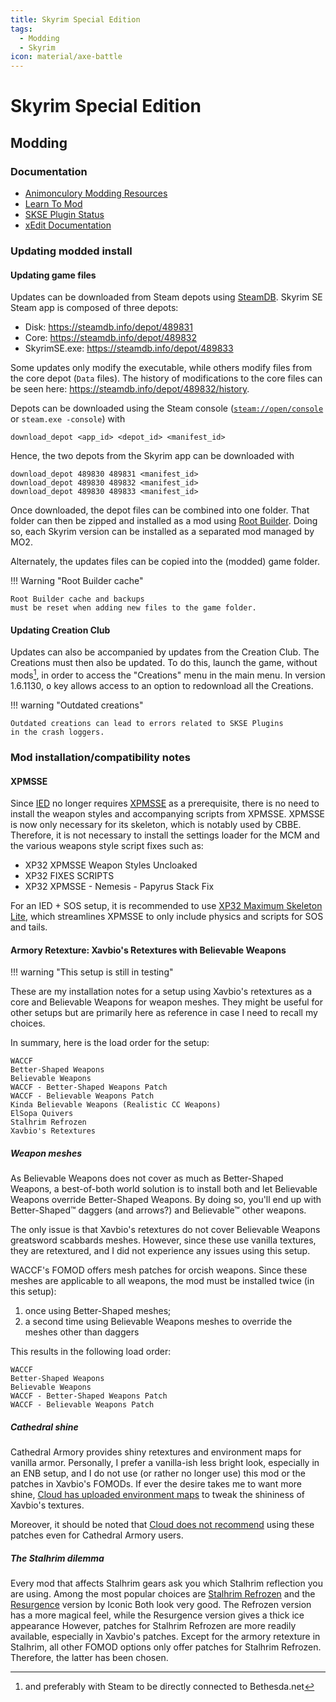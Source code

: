 ```yaml
---
title: Skyrim Special Edition
tags:
  - Modding
  - Skyrim
icon: material/axe-battle
---
```


<!-- markdownlint-disable MD046 -->

# Skyrim Special Edition

## Modding

### Documentation

<!-- editorconfig-checker-disable -->

- [Animonculory Modding Resources](https://github.com/The-Animonculory/Modding-Resources)
- [Learn To Mod](https://github.com/LivelyDismay/Learn-To-Mod)
- [SKSE Plugin Status](https://modding.wiki/en/skyrim/users/skse-plugins)
- [xEdit Documentation](https://tes5edit.github.io/docs)

<!-- editorconfig-checker-enable -->

### Updating modded install

#### Updating game files

Updates can be downloaded from Steam depots using [SteamDB].
Skyrim SE Steam app is composed of three depots:

- Disk: <https://steamdb.info/depot/489831>
- Core: <https://steamdb.info/depot/489832>
- SkyrimSE.exe: <https://steamdb.info/depot/489833>

Some updates only modify the executable,
while others modify files from the core depot (`Data` files).
The history of modifications to the core files can be seen here:
<https://steamdb.info/depot/489832/history>.

Depots can be downloaded using the Steam console
([`steam://open/console`](steam://open/console) or `steam.exe -console`)
with

```console
download_depot <app_id> <depot_id> <manifest_id>
```

Hence,
the two depots from the Skyrim app can be downloaded with

```console
download_depot 489830 489831 <manifest_id>
download_depot 489830 489832 <manifest_id>
download_depot 489830 489833 <manifest_id>
```

Once downloaded,
the depot files can be combined into one folder.
That folder can then be zipped and installed as a mod using [Root Builder].
Doing so,
each Skyrim version can be installed as a separated mod managed by MO2.

Alternately,
the updates files can be copied into the (modded) game folder.

!!! Warning "Root Builder cache"

    Root Builder cache and backups
    must be reset when adding new files to the game folder.

[Root Builder]: https://kezyma.github.io/?p=rootbuilder

#### Updating Creation Club

<!-- markdownlint-disable MD033 -->

Updates can also be accompanied by updates from the Creation Club.
The Creations must then also be updated.
To do this,
launch the game, without mods[^1],
in order to access the "Creations" menu in the main menu.
In version 1.6.1130,
<kbd>o</kbd> key allows access to an option to redownload all the Creations.

!!! warning "Outdated creations"

    Outdated creations can lead to errors related to SKSE Plugins
    in the crash loggers.

[SteamDB]: https://steamdb.info

[^1]: and preferably with Steam to be directly connected to Bethesda.net

### Mod installation/compatibility notes

#### XPMSSE

Since [IED] no longer requires [XPMSSE] as a prerequisite,
there is no need to install
the weapon styles and accompanying scripts from XPMSSE.
XPMSSE is now only necessary for its skeleton, which is notably used by CBBE.
Therefore,
it is not necessary to install the settings loader for the MCM
and the various weapons style script fixes such as:

- XP32 XPMSSE Weapon Styles Uncloaked
- XP32 FIXES SCRIPTS
- XP32 XPMSSE - Nemesis - Papyrus Stack Fix

For an IED + SOS setup,
it is recommended to use [XP32 Maximum Skeleton Lite],
which streamlines XPMSSE
to only include physics and scripts for SOS and tails.

<!-- editorconfig-checker-disable -->

[IED]: https://www.nexusmods.com/skyrimspecialedition/mods/62001
[XPMSSE]: https://www.nexusmods.com/skyrimspecialedition/mods/1988
[XP32 Maximum Skeleton Lite]: https://www.nexusmods.com/skyrimspecialedition/mods/69583

<!-- editorconfig-checker-enable -->

#### Armory Retexture: Xavbio's Retextures with Believable Weapons

!!! warning "This setup is still in testing"

These are my installation notes for a setup
using Xavbio's retextures as a core
and Believable Weapons for weapon meshes.
They might be useful for other setups
but are primarily here as reference
in case I need to recall my choices.

In summary,
here is the load order for the setup:

```text
WACCF
Better-Shaped Weapons
Believable Weapons
WACCF - Better-Shaped Weapons Patch
WACCF - Believable Weapons Patch
Kinda Believable Weapons (Realistic CC Weapons)
ElSopa Quivers
Stalhrim Refrozen
Xavbio's Retextures
```

##### Weapon meshes

As Believable Weapons does not cover as much as Better-Shaped Weapons,
a best-of-both world solution is to install both
and let Believable Weapons override Better-Shaped Weapons.
By doing so,
you'll end up with Better-Shaped™ daggers (and arrows?)
and Believable™ other weapons.

The only issue is that Xavbio's retextures do not cover
Believable Weapons greatsword scabbards meshes.
However,
since these use vanilla textures,
they are retextured,
and I did not experience any issues using this setup.

WACCF's FOMOD offers mesh patches for orcish weapons.
Since these meshes are applicable to all weapons,
the mod must be installed twice (in this setup):

1. once using Better-Shaped meshes;
2. a second time using Believable Weapons meshes
   to override the meshes other than daggers

This results in the following load order:

```text
WACCF
Better-Shaped Weapons
Believable Weapons
WACCF - Better-Shaped Weapons Patch
WACCF - Believable Weapons Patch
```

##### Cathedral shine

Cathedral Armory provides shiny retextures and environment maps
for vanilla armor.
Personally, I prefer a vanilla-ish less bright look,
especially in an ENB setup,
and I do not use (or rather no longer use)
this mod or the patches in Xavbio's FOMODs.
If ever the desire takes me to want more shine,
[Cloud has uploaded environment maps][CloudXavbioTweaks]
to tweak the shininess of Xavbio's textures.

Moreover,
it should be noted that [Cloud does not recommend][CloudXavbioTweaks]
using these patches even for Cathedral Armory users.

[CloudXavbioTweaks]: https://www.nexusmods.com/skyrimspecialedition/mods/87751

##### The Stalhrim dilemma

Every mod that affects Stalhrim gears
ask you which Stalhrim reflection you are using.
Among the most popular choices are
[Stalhrim Refrozen](https://www.nexusmods.com/skyrimspecialedition/mods/41348)
and the
[Resurgence](https://www.nexusmods.com/skyrimspecialedition/mods/85604)
version by Iconic
Both look very good.
The Refrozen version has a more magical feel,
while the Resurgence version gives a thick ice appearance
However,
patches for Stalhrim Refrozen are more readily available,
especially in Xavbio's patches.
Except for the armory retexture in Stalhrim,
all other FOMOD options only offer patches for Stalhrim Refrozen.
Therefore, the latter has been chosen.
